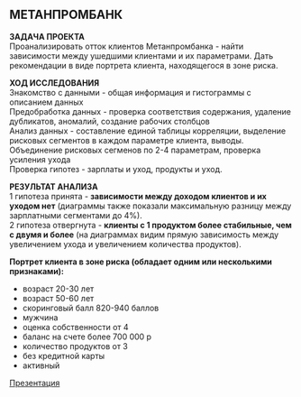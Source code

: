 ## МЕТАНПРОМБАНК 
**ЗАДАЧА ПРОЕКТА** <br>
Проанализировать отток клиентов Метанпромбанка - найти зависимости между ушедшими клиентами и их параметрами. Дать рекомендации в виде портрета клиента, находящегося в зоне риска.

**ХОД ИССЛЕДОВАНИЯ** <br>
Знакомство с данными - общая информация и гистограммы с описанием данных <br>
Предобработка данных - проверка соответствия содержания, удаление дубликатов, аномалий, создание рабочих столбцов <br>
Анализ данных - составление единой таблицы корреляции, выделение рисковых сегментов в каждом параметре клиента, выводы. Объединение рисковых сегменов по 2-4 параметрам, проверка усиления ухода <br>
Проверка гипотез - зарплаты и уход, продукты и уход.

**РЕЗУЛЬТАТ АНАЛИЗА**<br>
1 гипотеза принята - **зависимости между доходом клиентов и их уходом нет** (диаграммы также показали максимальную разницу между зарплатными сегментами до 4%).  
2 гипотеза отвергнута - **клиенты с 1 продуктом более стабильные, чем с двумя и более** (на диаграммах видим прямую зависимость между увеличением ухода и увеличением количества продуктов).

**Портрет клиента в зоне риска (обладает одним или несколькими признаками):** <br>    
- возраст 20-30 лет  
- возраст 50-60 лет
- скоринговый балл 820-940 баллов
- мужчина
- оценка собственности от 4
- баланс на счете более 700 000 р
- количество продуктов от 3
- без кредитной карты
- активный
  
[Презентация](https://disk.yandex.ru/i/ID9XPoscF5Guow)
